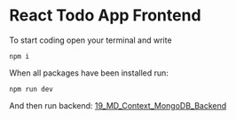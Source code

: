 # React Todo App Frontend
To start coding open your terminal and write
```
npm i
```

When all packages have been installed run:
```
npm run dev
```

And then run backend: 
[19_MD_Context_MongoDB_Backend](https://github.com/KristapsSteins/19_MD_Context_MongoDB_Backend)
